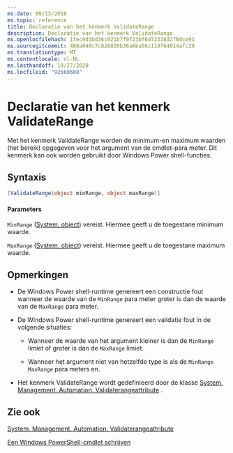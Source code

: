 ```yaml
---
ms.date: 09/13/2016
ms.topic: reference
title: Declaratie van het kenmerk ValidateRange
description: Declaratie van het kenmerk ValidateRange
ms.openlocfilehash: 1fec9d1bd36cd21b7f0f23bf6d72338d276dce91
ms.sourcegitcommit: 488a940c7c828820b36a6ba56c119f64614afc29
ms.translationtype: MT
ms.contentlocale: nl-NL
ms.lasthandoff: 10/27/2020
ms.locfileid: "92660608"
---
```

# <a name="validaterange-attribute-declaration"></a>Declaratie van het kenmerk ValidateRange

Met het kenmerk ValidateRange worden de minimum-en maximum waarden (het bereik) opgegeven voor het argument van de cmdlet-para meter. Dit kenmerk kan ook worden gebruikt door Windows Power shell-functies.

## <a name="syntax"></a>Syntaxis

```csharp
[ValidateRange(object minRange, object maxRange)]
```

#### <a name="parameters"></a>Parameters

`MinRange` ([System. object](/dotnet/api/system.object)) vereist. Hiermee geeft u de toegestane minimum waarde.

`MaxRange` ([System. object](/dotnet/api/system.object)) vereist. Hiermee geeft u de toegestane maximum waarde.

## <a name="remarks"></a>Opmerkingen

- De Windows Power shell-runtime genereert een constructie fout wanneer de waarde van de `MinRange` para meter groter is dan de waarde van de `MaxRange` para meter.

- De Windows Power shell-runtime genereert een validatie fout in de volgende situaties:

  - Wanneer de waarde van het argument kleiner is dan de `MinRange` limiet of groter is dan de `MaxRange` limiet.

  - Wanneer het argument niet van hetzelfde type is als de `MinRange` `MaxRange` para meters en.

- Het kenmerk ValidateRange wordt gedefinieerd door de klasse [System. Management. Automation. Validaterangeattribute](/dotnet/api/System.Management.Automation.ValidateRangeAttribute) .

## <a name="see-also"></a>Zie ook

[System. Management. Automation. Validaterangeattribute](/dotnet/api/System.Management.Automation.ValidateRangeAttribute)

[Een Windows PowerShell-cmdlet schrijven](./writing-a-windows-powershell-cmdlet.md)
